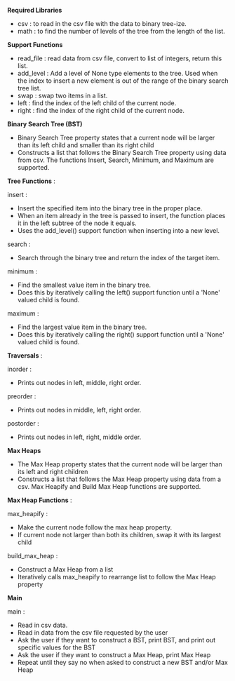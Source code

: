 **Required Libraries**
- csv : to read in the csv file with the data to binary tree-ize.
- math : to find the number of levels of the tree from the length of the list.

**Support Functions**
- read_file : read data from csv file, convert to list of integers, return this list.
- add_level : Add a level of None type elements to the tree. Used when the index to insert a new element is out of the range of the binary search tree list.
- swap : swap two items in a list.
- left : find the index of the left child of the current node.
- right : find the index of the right child of the current node.

**Binary Search Tree (BST)**
- Binary Search Tree property states that a current node will be larger than its left child and smaller than
its right child
- Constructs a list that follows the Binary Search Tree property using data from csv. The functions Insert, Search, Minimum,
and Maximum are supported.

**Tree Functions** :

insert :
- Insert the specified item into the binary tree in the proper place.
- When an item already in the tree is passed to insert, the function places it in the left subtree of the node it equals.
- Uses the add_level() support function when inserting into a new level.

search :
- Search through the binary tree and return the index of the target item.

minimum :
- Find the smallest value item in the binary tree.
- Does this by iteratively calling the left() support function until a 'None' valued child is found.

maximum :
- Find the largest value item in the binary tree.
- Does this by iteratively calling the right() support function until a 'None' valued child is found.

**Traversals** :

inorder :
- Prints out nodes in left, middle, right order.

preorder :
- Prints out nodes in middle, left, right order.

postorder :
- Prints out nodes in left, right, middle order.


**Max Heaps**
- The Max Heap property states that the current node will be larger than its left and right children
- Constructs a list that follows the Max Heap property using data from a csv. Max Heapify and Build Max Heap functions are supported.

**Max Heap Functions** :

max_heapify :
- Make the current node follow the max heap property.
- If current node not larger than both its children, swap it with its largest child

build_max_heap :
- Construct a Max Heap from a list
- Iteratively calls max_heapify to rearrange list to follow the Max Heap property

**Main**

main :
- Read in csv data.
- Read in data from the csv file requested by the user
- Ask the user if they want to construct a BST, print BST, and print out specific values for the BST
- Ask the user if they want to construct a Max Heap, print Max Heap
- Repeat until they say no when asked to construct a new BST and/or Max Heap
